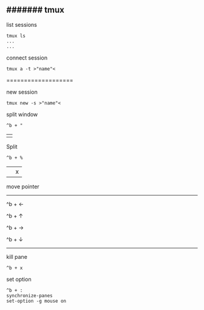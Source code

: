 ####### tmux
---

list sessions
```
tmux ls 
...
...
```

connect session  
```
tmux a -t >"name"<
```
===================

new session 
```
tmux new -s >"name"<
```

split window
```
^b + "
```

|	|
|-------|
|	|

Split
```
^b + %
```
|	|	|
|-------|-------|
||x|



move pointer

______
^b + &#8592;

^b + &#8593;

^b + &#8594;

^b + &#8595;
______


kill pane 
```
^b + x
```

set option 
```
^b + :
synchronize-panes
set-option -g mouse on
```
